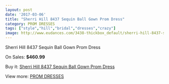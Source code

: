 ```yaml
---
layout: post
date: '2017-03-06'
title: "Sherri Hill 8437 Sequin Ball Gown Prom Dress"
category: PROM DRESSES
tags: ["style","hill","bridal","dresses","crazy"]
image: http://www.eudances.com/3438-thickbox_default/sherri-hill-8437-sequin-ball-gown-prom-dress.jpg
---
```

Sherri Hill 8437 Sequin Ball Gown Prom Dress

On Sales: **$460.99**
<a href="https://www.eudances.com/en/prom-dresses/1164-sherri-hill-8437-sequin-ball-gown-prom-dress.html"><amp-img layout="responsive" width="600" height="600" src="//www.eudances.com/3438-thickbox_default/sherri-hill-8437-sequin-ball-gown-prom-dress.jpg" alt="Sherri Hill 8437 Sequin Ball Gown Prom Dress 0" /></a>
<a href="https://www.eudances.com/en/prom-dresses/1164-sherri-hill-8437-sequin-ball-gown-prom-dress.html"><amp-img layout="responsive" width="600" height="600" src="//www.eudances.com/3443-thickbox_default/sherri-hill-8437-sequin-ball-gown-prom-dress.jpg" alt="Sherri Hill 8437 Sequin Ball Gown Prom Dress 1" /></a>
<a href="https://www.eudances.com/en/prom-dresses/1164-sherri-hill-8437-sequin-ball-gown-prom-dress.html"><amp-img layout="responsive" width="600" height="600" src="//www.eudances.com/3442-thickbox_default/sherri-hill-8437-sequin-ball-gown-prom-dress.jpg" alt="Sherri Hill 8437 Sequin Ball Gown Prom Dress 2" /></a>
<a href="https://www.eudances.com/en/prom-dresses/1164-sherri-hill-8437-sequin-ball-gown-prom-dress.html"><amp-img layout="responsive" width="600" height="600" src="//www.eudances.com/3441-thickbox_default/sherri-hill-8437-sequin-ball-gown-prom-dress.jpg" alt="Sherri Hill 8437 Sequin Ball Gown Prom Dress 3" /></a>
<a href="https://www.eudances.com/en/prom-dresses/1164-sherri-hill-8437-sequin-ball-gown-prom-dress.html"><amp-img layout="responsive" width="600" height="600" src="//www.eudances.com/3440-thickbox_default/sherri-hill-8437-sequin-ball-gown-prom-dress.jpg" alt="Sherri Hill 8437 Sequin Ball Gown Prom Dress 4" /></a>
<a href="https://www.eudances.com/en/prom-dresses/1164-sherri-hill-8437-sequin-ball-gown-prom-dress.html"><amp-img layout="responsive" width="600" height="600" src="//www.eudances.com/3439-thickbox_default/sherri-hill-8437-sequin-ball-gown-prom-dress.jpg" alt="Sherri Hill 8437 Sequin Ball Gown Prom Dress 5" /></a>

Buy it: [Sherri Hill 8437 Sequin Ball Gown Prom Dress](https://www.eudances.com/en/prom-dresses/1164-sherri-hill-8437-sequin-ball-gown-prom-dress.html "Sherri Hill 8437 Sequin Ball Gown Prom Dress")

View more: [PROM DRESSES](https://www.eudances.com/en/13-prom-dresses "PROM DRESSES")